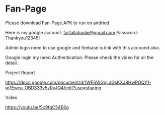 # Fan-Page

Please download Fan-Page.APK to run on andriod.

Here is my google account: farfallahudie@gmail.com Password: Thankyou12345!

Admin login need to use google and firebase is link with this accound also. 

Google login my need Authentication. Please check the video for all the detail.

Project Report

https://docs.google.com/document/d/1WF6WGgLaGsKXJ8HwPOQY1-w7Ewea-OBDS33v5zRyJQ4/edit?usp=sharing

Video

https://youtu.be/5c9fgC54E6g
